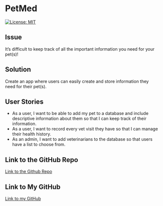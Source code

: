 # PetMed

[![License: MIT](https://img.shields.io/badge/License-MIT-yellow.svg)](https://opensource.org/licenses/MIT)

## Issue
It’s difficult to keep track of all the important information you need for your pet(s)!

## Solution
Create an app where users can easily create and store information they need for their pet(s).

## User Stories
* As a user, I want to be able to add my pet to a database and include descriptive information about them so that I can keep track of their information.
* As a user, I want to record every vet visit they have so that I can manage their health history.
* As an admin, I want to add veterinarians to the database so that users have a list to choose from.

## Link to the GitHub Repo
[Link to the Github Repo](https://github.com/erikaosterbur/Osterbur_Erika_PetMed_CaseStudy.git)

## Link to My GitHub
[Link to my GitHub](https://github.com/erikaosterbur)


